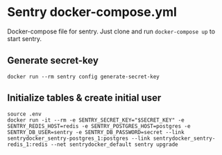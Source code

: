 # Sentry docker-compose.yml

Docker-compose file for sentry.
Just clone and run ```docker-compose up``` to start sentry.

## Generate secret-key
```
docker run --rm sentry config generate-secret-key
```

## Initialize tables & create initial user

```
source .env
docker run -it --rm -e SENTRY_SECRET_KEY="$SECRET_KEY" -e SENTRY_REDIS_HOST=redis -e SENTRY_POSTGRES_HOST=postgres -e SENTRY_DB_USER=sentry -e SENTRY_DB_PASSWORD=secret --link sentrydocker_sentry-postgres_1:postgres --link sentrydocker_sentry-redis_1:redis --net sentrydocker_default sentry upgrade
```
